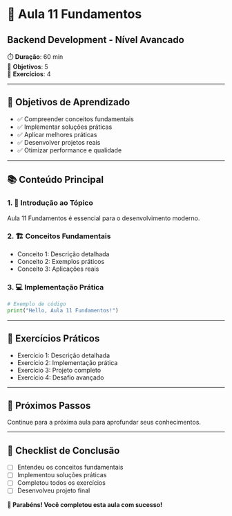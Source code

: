 # 🎯 Aula 11 Fundamentos
## Backend Development - Nível Avancado

⏱️ **Duração**: 60 min  
🎯 **Objetivos**: 5  
🧪 **Exercícios**: 4  

---

## 🎯 Objetivos de Aprendizado
- ✅ Compreender conceitos fundamentais
- ✅ Implementar soluções práticas
- ✅ Aplicar melhores práticas
- ✅ Desenvolver projetos reais
- ✅ Otimizar performance e qualidade

---

## 📚 Conteúdo Principal

### 1. 🌟 Introdução ao Tópico
Aula 11 Fundamentos é essencial para o desenvolvimento moderno.

### 2. 🏗️ Conceitos Fundamentais
- Conceito 1: Descrição detalhada
- Conceito 2: Exemplos práticos
- Conceito 3: Aplicações reais

### 3. 💻 Implementação Prática
```python
# Exemplo de código
print("Hello, Aula 11 Fundamentos!")
```

---

## 🧪 Exercícios Práticos
- Exercício 1: Descrição detalhada
- Exercício 2: Implementação prática
- Exercício 3: Projeto completo
- Exercício 4: Desafio avançado

---

## 🚀 Próximos Passos
Continue para a próxima aula para aprofundar seus conhecimentos.

---

## 📝 Checklist de Conclusão
- [ ] Entendeu os conceitos fundamentais
- [ ] Implementou soluções práticas
- [ ] Completou todos os exercícios
- [ ] Desenvolveu projeto final

**🎉 Parabéns! Você completou esta aula com sucesso!**
